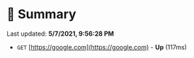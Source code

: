 # 📖 Summary
Last updated: **5/7/2021, 9:56:28 PM**

- `GET` [https://google.com](https://google.com) - **Up** (117ms)
